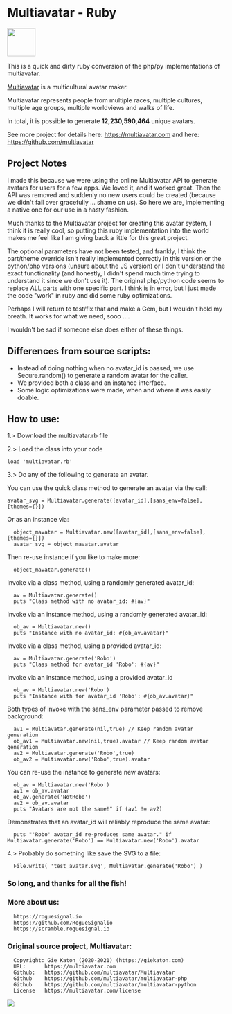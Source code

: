 # Multiavatar - Ruby #

<img src="https://raw.githubusercontent.com/multiavatar/Multiavatar/main/logo.png?v=001" width="65">

This is a quick and dirty ruby conversion of the php/py implementations of multiavatar.

[Multiavatar](https://multiavatar.com) is a multicultural avatar maker.

Multiavatar represents people from multiple races, multiple cultures, multiple age groups, multiple worldviews and walks of life.

In total, it is possible to generate **12,230,590,464** unique avatars.

See more project for details here: https://multiavatar.com and here: https://github.com/multiavatar

## Project Notes ##

I made this because we were using the online Multiavatar API to generate avatars for users for a few apps.  We loved it, and it worked great.  Then the API was removed and suddenly no new users could be created (because we didn't fail over gracefully ... shame on us).  So here we are, implementing a native one for our use in a hasty fashion.

Much thanks to the Multiavatar project for creating this avatar system, I think it is really cool, so putting this ruby implementation into the world makes me feel like I am giving back a little for this great project.

The optional parameters have not been tested, and frankly, I think the part/theme override isn't really implemented  correctly in this version or the python/php versions (unsure about the JS version) or I don't understand the exact functionality (and honestly, I didn't spend much time trying to understand it since we don't use it).  The original php/python code seems to replace ALL parts with one specific part.  I think is in error, but I just made the code "work" in ruby and did some ruby optimizations.

Perhaps I will return to test/fix that and make a Gem, but I wouldn't hold my breath.  It works for what we need, sooo ....

I wouldn't be sad if someone else does either of these things.

## Differences from source scripts: ##
* Instead of doing nothing when no avatar_id is passed, we use Secure.random() 
  to generate a random avatar for the caller.
* We provided both a class and an instance interface.
* Some logic optimizations were made, when and where it was easily doable.

## How to use: ##

1.> Download the multiavatar.rb file

2.> Load the class into your code
```
load 'multiavatar.rb'
```

3.> Do any of the following to generate an avatar.

You can use the quick class method to generate an avatar via the call:
```
avatar_svg = Multiavatar.generate([avatar_id],[sans_env=false],[themes={}])
```
Or as an instance via:
```
  object_mavatar = Multiavatar.new([avatar_id],[sans_env=false],[themes={}])
  avatar_svg = object_mavatar.avatar
```
Then re-use instance if you like to make more:
```
  object_mavatar.generate()
```

Invoke via a class method, using a randomly generated avatar_id:
```
  av = Multiavatar.generate()
  puts "Class method with no avatar_id: #{av}"
```

Invoke via an instance method, using a randomly generated avatar_id:
```
  ob_av = Multiavatar.new()
  puts "Instance with no avatar_id: #{ob_av.avatar}"
```

Invoke via a class method, using a provided avatar_id:
```
  av = Multiavatar.generate('Robo')
  puts "Class method for avatar_id 'Robo': #{av}"
```

Invoke via an instance method, using a provided avatar_id
```
  ob_av = Multiavatar.new('Robo')
  puts "Instance with for avatar_id 'Robo': #{ob_av.avatar}"
```

Both types of invoke with the sans_env parameter passed to remove background:
```
  av1 = Multiavatar.generate(nil,true) // Keep random avatar generation
  ob_av1 = Multiavatar.new(nil,true).avatar // Keep random avatar generation
  av2 = Multiavatar.generate('Robo',true)
  ob_av2 = Multiavatar.new('Robo',true).avatar
```

You can re-use the instance to generate new avatars:
```
  ob_av = Multiavatar.new('Robo')
  av1 = ob_av.avatar
  ob_av.generate('NotRobo')
  av2 = ob_av.avatar
  puts "Avatars are not the same!" if (av1 != av2)
```

Demonstrates that an avatar_id will reliably reproduce the same avatar:
```
  puts "'Robo' avatar_id re-produces same avatar." if Multiavatar.generate('Robo') == Multiavatar.new('Robo').avatar
```

4.> Probably do something like save the SVG to a file:
```
  File.write( 'test_avatar.svg', Multiavatar.generate('Robo') ) 
```

### So long, and thanks for all the fish! ###

### More about us: ###
```
  https://roguesignal.io
  https://github.com/RogueSignalio
  https://scramble.roguesignal.io
```

### Original source project, Multiavatar: ###
```
  Copyright: Gie Katon (2020-2021) (https://giekaton.com)
  URL:      https://multiavatar.com
  Github:   https://github.com/multiavatar/Multiavatar
  Github    https://github.com/multiavatar/multiavatar-php
  Github    https://github.com/multiavatar/multiavatar-python
  License   https://multiavatar.com/license
```

<img src="https://multiavatar.com/press/img/screenshots/screenshot-02.png?v=001">

